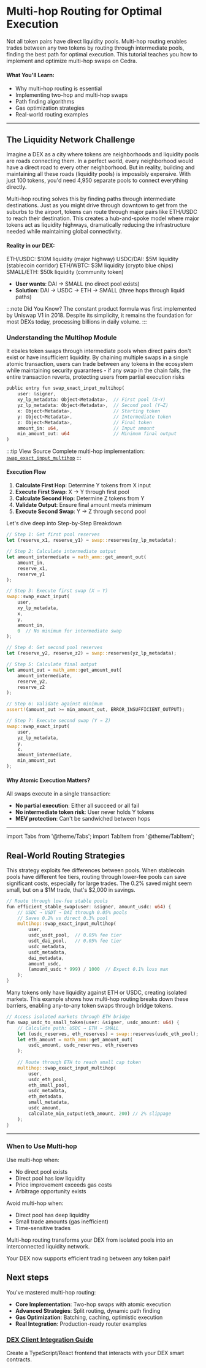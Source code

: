 # Multi-hop Routing for Optimal Execution

Not all token pairs have direct liquidity pools. Multi-hop routing enables trades between any two tokens by routing through intermediate pools, finding the best path for optimal execution. This tutorial teaches you how to implement and optimize multi-hop swaps on Cedra.

#### What You'll Learn:
- Why multi-hop routing is essential
- Implementing two-hop and multi-hop swaps
- Path finding algorithms
- Gas optimization strategies
- Real-world routing examples

---

## The Liquidity Network Challenge

Imagine a DEX as a city where tokens are neighborhoods and liquidity pools are roads connecting them. In a perfect world, every neighborhood would have a direct road to every other neighborhood. But in reality, building and maintaining all these roads (liquidity pools) is impossibly expensive. With just 100 tokens, you'd need 4,950 separate pools to connect everything directly.

Multi-hop routing solves this by finding paths through intermediate destinations. Just as you might drive through downtown to get from the suburbs to the airport, tokens can route through major pairs like ETH/USDC to reach their destination. This creates a hub-and-spoke model where major tokens act as liquidity highways, dramatically reducing the infrastructure needed while maintaining global connectivity.

#### Reality in our DEX:

ETH/USDC: $10M liquidity (major highway)
USDC/DAI: $5M liquidity (stablecoin corridor)
ETH/WBTC: $3M liquidity (crypto blue chips)
SMALL/ETH: $50k liquidity (community token)

* **User wants**: DAI → SMALL (no direct pool exists)
* **Solution**: DAI → USDC → ETH → SMALL (three hops through liquid paths)

:::note Did You Know?
The constant product formula was first implemented by Uniswap V1 in 2018. Despite its simplicity, it remains the foundation for most DEXs today, processing billions in daily volume.
:::

### Understanding the Multihop Module
It ebales token swaps through intermediate pools when direct pairs don't exist or have insufficient liquidity. By chaining multiple swaps in a single atomic transaction, users can trade between any tokens in the ecosystem while maintaining security guarantees - if any swap in the chain fails, the entire transaction reverts, protecting users from partial execution risks

```rust
public entry fun swap_exact_input_multihop(
    user: &signer,
    xy_lp_metadata: Object<Metadata>,  // First pool (X→Y)
    yz_lp_metadata: Object<Metadata>,  // Second pool (Y→Z)
    x: Object<Metadata>,               // Starting token
    y: Object<Metadata>,               // Intermediate token
    z: Object<Metadata>,               // Final token
    amount_in: u64,                    // Input amount
    min_amount_out: u64                // Minimum final output
)
```

:::tip View Source
Complete multi-hop implementation: [`swap_exact_input_multihop`](https://github.com/cedra-labs/move-contract-examples/blob/main/dex/sources/4-multihop.move#L12-L49)
:::

#### Execution Flow

1. **Calculate First Hop**: Determine Y tokens from X input
2. **Execute First Swap**: X → Y through first pool
3. **Calculate Second Hop**: Determine Z tokens from Y
4. **Validate Output**: Ensure final amount meets minimum
5. **Execute Second Swap**: Y → Z through second pool

Let's dive deep into Step-by-Step Breakdown

```rust
// Step 1: Get first pool reserves
let (reserve_x1, reserve_y1) = swap::reserves(xy_lp_metadata);

// Step 2: Calculate intermediate output
let amount_intermediate = math_amm::get_amount_out(
    amount_in, 
    reserve_x1, 
    reserve_y1
);

// Step 3: Execute first swap (X → Y)
swap::swap_exact_input(
    user, 
    xy_lp_metadata,
    x,
    y,
    amount_in,
    0  // No minimum for intermediate swap
);

// Step 4: Get second pool reserves
let (reserve_y2, reserve_z2) = swap::reserves(yz_lp_metadata);

// Step 5: Calculate final output
let amount_out = math_amm::get_amount_out(
    amount_intermediate, 
    reserve_y2, 
    reserve_z2
);

// Step 6: Validate against minimum
assert!(amount_out >= min_amount_out, ERROR_INSUFFICIENT_OUTPUT);

// Step 7: Execute second swap (Y → Z)
swap::swap_exact_input(
    user, 
    yz_lp_metadata,
    y,
    z,
    amount_intermediate,
    min_amount_out
);
```

#### Why Atomic Execution Matters?

All swaps execute in a single transaction:
- **No partial execution**: Either all succeed or all fail
- **No intermediate token risk**: User never holds Y tokens
- **MEV protection**: Can't be sandwiched between hops

---

import Tabs from '@theme/Tabs';
import TabItem from '@theme/TabItem';

## Real-World Routing Strategies

<Tabs>
  <TabItem value="stable" label="Stablecoin Arbitrage" default>

This strategy exploits fee differences between pools. When stablecoin pools have different fee tiers, routing through lower-fee pools can save significant costs, especially for large trades. The 0.2% saved might seem small, but on a $1M trade, that's $2,000 in savings.

```rust
// Route through low-fee stable pools
fun efficient_stable_swap(user: &signer, amount_usdc: u64) {
    // USDC → USDT → DAI through 0.05% pools
    // Saves 0.2% vs direct 0.3% pool
    multihop::swap_exact_input_multihop(
        user,
        usdc_usdt_pool,  // 0.05% fee tier
        usdt_dai_pool,   // 0.05% fee tier
        usdc_metadata,
        usdt_metadata,
        dai_metadata,
        amount_usdc,
        (amount_usdc * 999) / 1000  // Expect 0.1% loss max
    );
}
```
</TabItem>
  <TabItem value="cross" label="Cross-Market Swap">
  Many tokens only have liquidity against ETH or USDC, creating isolated markets. This example shows how multi-hop routing breaks down these barriers, enabling any-to-any token swaps through bridge tokens.

```rust
// Access isolated markets through ETH bridge
fun swap_usdc_to_small_token(user: &signer, usdc_amount: u64) {
    // Calculate path: USDC → ETH → SMALL
    let (usdc_reserves, eth_reserves) = swap::reserves(usdc_eth_pool);
    let eth_amount = math_amm::get_amount_out(
        usdc_amount, usdc_reserves, eth_reserves
    );
    
    // Route through ETH to reach small cap token
    multihop::swap_exact_input_multihop(
        user,
        usdc_eth_pool,
        eth_small_pool,
        usdc_metadata,
        eth_metadata,
        small_metadata,
        usdc_amount,
        calculate_min_output(eth_amount, 200) // 2% slippage
    );
}
```
</TabItem>
</Tabs>

---

### When to Use Multi-hop

Use multi-hop when:
- No direct pool exists
- Direct pool has low liquidity
- Price improvement exceeds gas costs
- Arbitrage opportunity exists

Avoid multi-hop when:
- Direct pool has deep liquidity
- Small trade amounts (gas inefficient)
- Time-sensitive trades


Multi-hop routing transforms your DEX from isolated pools into an interconnected liquidity network.

Your DEX now supports efficient trading between any token pair!

## Next steps

You've mastered multi-hop routing:

- **Core Implementation**: Two-hop swaps with atomic execution
- **Advanced Strategies**: Split routing, dynamic path finding
- **Gas Optimization**: Batching, caching, optimistic execution
- **Real Integration**: Production-ready router examples

### [DEX Client Integration Guide](./client-integration)
Create a TypeScript/React frontend that interacts with your DEX smart contracts.